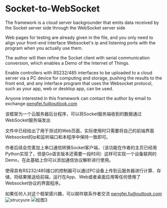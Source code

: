 # Socket-to-WebSocket

The framework is a cloud server backgrounder that emits data received by the Socket server side through the WebSocket server side

Web pages for testing are already given in the file, and you only need to align your front-end interface Websocket's ip and listening ports with the program when you actually use them.

The author will then refine the Socket client with serial communication conversion, which enables a Demo of the Internet of Things.

Enable controllers with RS232/485 interfaces to be uploaded to a cloud server via a PC device for computing and storage, pushing the results to the front end, and any interface program that uses the Websocket protocol, such as your app, web or desktop app, can be used.

Anyone interested in this framework can contact the author by email to exchange pengfei.fu@outlook.com


该框架为一个云服务器后台程序，可以将Socket服务端收到的数据通过WebSocket服务端发出

文件中已经给出了用于测试的Web页面，实际使用时只需要将自己的前端界面Websocket的ip和监听端口和本程序中保持一致即可。

作者后续会完善加上串口通信转换Socket客户端，（该功能在作者的主页已经用Python实现了，但是Go语言版本还需要一段时间）这样可实现一个设备联网的Demo，在此基础上你可以添加通信协议解析进行使用。

使得具有RS232/485接口的控制器可以通过PC设备上传到云服务器进行计算、存储，将结果推送给前端，运行在App、Web或者桌面应用等任何使用了Websocket协议的界面程序。

如果任何人对这个框架感兴趣，可以邮件联系作者交流 pengfei.fu@outlook.com
![strucyure](https://user-images.githubusercontent.com/49359900/124684592-14fd3800-df02-11eb-85b5-1319f782e406.png)
![绘图3](https://user-images.githubusercontent.com/49359900/124928355-1cbbfa00-e032-11eb-9596-e4a60edaee9e.png)
